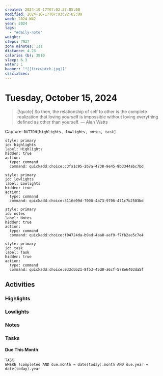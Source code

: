 ```yaml
---
created: 2024-10-17T07:02:37-05:00
modified: 2024-10-17T07:03:22-05:00
week: 2024-W42
year: 2024
tags:
  - "#daily-note"
weight: 
steps: 7937
zone minutes: 111
distance: 4.26
calories (b): 3810
sleep: 6.3
water: 1
banner: "![[firewatch.jpg]]"
cssclasses: 
---
```

# Tuesday, October 15, 2024

> [!quote] So then, the relationship of self to other is the complete realization that loving yourself is impossible without loving everything defined as other than yourself.
> — Alan Watts

Capture: `BUTTON[highlights, lowlights, notes, task]`

```meta-bind-button
style: primary
id: highlights
label: Highlights
hidden: true
action:
  type: command
  command: quickadd:choice:c3fa1c95-2b7a-4738-9e45-9b3344abc7bd
```

```meta-bind-button
style: primary
id: lowlights
label: Lowlights
hidden: true
action:
  type: command
  command: quickadd:choice:3116e09d-7000-4a73-9706-471c7b2503bd
```

```meta-bind-button
style: primary
id: notes
label: Notes
hidden: true
action:
  type: command
  command: quickadd:choice:f04724da-b9ad-4aa8-aef0-f7fb2ae5c7e4
```

```meta-bind-button
style: primary
id: task
label: Task
hidden: true
action:
  type: command
  command: quickadd:choice:933cbb21-8fb3-45d0-a6cf-578e6403da5f
```

## Activities

### Highlights
 
### Lowlights

### Notes

### Tasks

#### Due This Month

```dataview
TASK
WHERE !completed AND due.month = date(today).month AND due.year = date(today).year
```